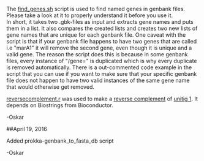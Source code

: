 The [find_genes.sh](https://github.com/The-Bioinformatics-Group/kordia_pathway_analysis/blob/master/scripts/find_genes.sh) script is used to find named genes in genbank files. Please take a look at it to properly understand it before you use it.  
In short, it takes two .gbk-files as input and extracts gene names and puts them in a list. It also compares the created lists and creates two new lists of gene names that are unique for each genbank file. One caveat with the script is that if your genbank file happens to have two genes that are called i.e "marA1" it will remove the second gene, even though it is unique and a valid gene. The reason the script does this is because in some genbank files, every instance of "/gene=" is duplicated which is why every duplicate is removed automatically. There is a out-commented code example in the script that you can use if you want to make sure that your specific genbank file does not happen to have two valid instances of the same gene name that would otherwise get removed.

[reversecomplement.r](https://github.com/The-Bioinformatics-Group/kordia_pathway_analysis/blob/master/scripts/reversecomplement.r) was used to make a [reverse complement](https://github.com/The-Bioinformatics-Group/kordia_pathway_analysis/blob/master/FASTA_files/unitig1revcomp.fasta) of [unitig 1](https://github.com/The-Bioinformatics-Group/kordia_pathway_analysis/blob/master/FASTA_files/seq1_16536_16552_circcq_fixed.fasta). It depends on Biostrings from Bioconductor. 

-Oskar

##April 19, 2016

Added prokka-genbank_to_fasta_db script

-Oskar
